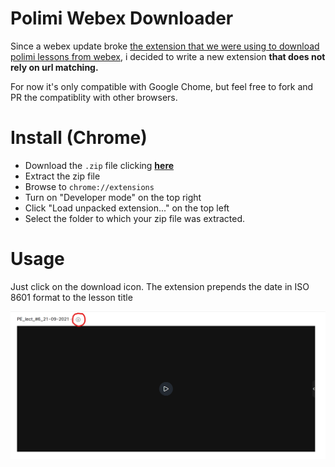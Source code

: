# Polimi Webex Downloader 
Since a webex update broke [the extension that we were using to download polimi lessons from webex](https://github.com/jacopo-j/WebXDownloader), i decided to write a new extension **that does not rely on url matching.**

For now it's only compatible with Google Chome, but feel free to fork and PR the compatiblity with other browsers.


# Install (Chrome)
* Download the `.zip` file clicking [**here**](https://github.com/lorossi/polimi-webex-downloader/archive/refs/heads/main.zip)
* Extract the zip file
* Browse to `chrome://extensions`
* Turn on "Developer mode" on the top right
* Click "Load unpacked extension..." on the top left
* Select the folder to which your zip file was extracted.

# Usage
Just click on the download icon. The extension prepends the date in ISO 8601 format to the lesson title

![img](/images/img.png)
